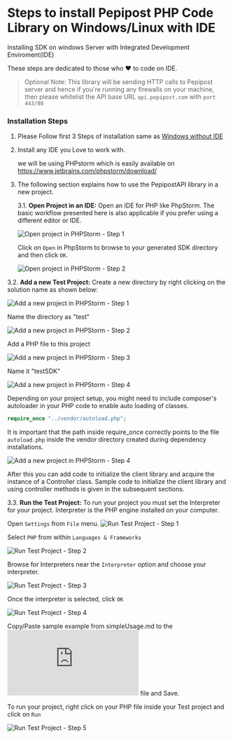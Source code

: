 # Steps to install Pepipost PHP Code Library on Windows/Linux with IDE

Installing SDK on windows Server with Integrated Development Enviroment(IDE)

These steps are dedicated to those who ❤️ to code on IDE.

> Optional Note: This library will be sending HTTP calls to Pepipost server and hence if you're running any firewalls on your machine, then please whitelist the API base URL ```api.pepipost.com``` with ```port 443/80```


### Installation Steps

1. Please Follow first 3 Steps of installation same as [Windows without IDE](https://github.com/pepipost/pepipost-sdk-php/blob/master/windows-Installation-1.md)  

2. Install any IDE you Love to work with.

   we will be using PHPstorm which is easily available on https://www.jetbrains.com/phpstorm/download/

3. The following section explains how to use the PepipostAPI library in a new project.


   3.1. **Open Project in an IDE:** Open an IDE for PHP like PhpStorm. The basic workflow presented here is also applicable if you prefer using a different editor or IDE.

   ![Open project in PHPStorm - Step 1](https://apidocs.io/illustration/php?step=openIDE&workspaceFolder=Pepipost%20API-PHP)

   Click on ```Open``` in PhpStorm to browse to your generated SDK directory and then click ```OK```.

   ![Open project in PHPStorm - Step 2](https://apidocs.io/illustration/php?step=openProject0&workspaceFolder=Pepipost%20API-PHP)     


  3.2. **Add a new Test Project:** Create a new directory by right clicking on the solution name as shown below:

  ![Add a new project in PHPStorm - Step 1](https://apidocs.io/illustration/php?step=createDirectory&workspaceFolder=Pepipost%20API-PHP)

  Name the directory as "test"

  ![Add a new project in PHPStorm - Step 2](https://apidocs.io/illustration/php?step=nameDirectory&workspaceFolder=Pepipost%20API-PHP)
   
  Add a PHP file to this project

  ![Add a new project in PHPStorm - Step 3](https://apidocs.io/illustration/php?step=createFile&workspaceFolder=Pepipost%20API-PHP)

  Name it "testSDK"

  ![Add a new project in PHPStorm - Step 4](https://apidocs.io/illustration/php?step=nameFile&workspaceFolder=Pepipost%20API-PHP)

  Depending on your project setup, you might need to include composer's autoloader in your PHP code to enable auto loading of classes.

  ```PHP
  require_once "../vendor/autoload.php";
  ```

  It is important that the path inside require_once correctly points to the file ```autoload.php``` inside the vendor directory created  during dependency installations.

  ![Add a new project in PHPStorm - Step 4](https://apidocs.io/illustration/php?step=projectFiles&workspaceFolder=Pepipost%20API-PHP)

  After this you can add code to initialize the client library and acquire the instance of a Controller class. Sample code to initialize  the client library and using controller methods is given in the subsequent sections.

3.3. **Run the Test Project:** To run your project you must set the Interpreter for your project. Interpreter is the PHP engine installed on your computer.

   Open ```Settings``` from ```File``` menu.
   ![Run Test Project - Step 1](https://apidocs.io/illustration/php?step=openSettings&workspaceFolder=Pepipost%20API-PHP)

   Select ```PHP``` from within ```Languages & Frameworks```

   ![Run Test Project - Step 2](https://apidocs.io/illustration/php?step=setInterpreter0&workspaceFolder=Pepipost%20API-PHP)

   Browse for Interpreters near the ```Interpreter``` option and choose your interpreter.

   ![Run Test Project - Step 3](https://apidocs.io/illustration/php?step=setInterpreter1&workspaceFolder=Pepipost%20API-PHP)

   Once the interpreter is selected, click ```OK```

   ![Run Test Project - Step 4](https://apidocs.io/illustration/php?step=setInterpreter2&workspaceFolder=Pepipost%20API-PHP)

   Copy/Paste sample example from simpleUsage.md to the ![testSDK.php](https://github.com/pepipost/pepipost-sdk-php/blob/master/simpleUsage.md) file and Save.

   To run your project, right click on your PHP file inside your Test project and click on ```Run```

   ![Run Test Project - Step 5](https://apidocs.io/illustration/php?step=runProject&workspaceFolder=Pepipost%20API-PHP)




